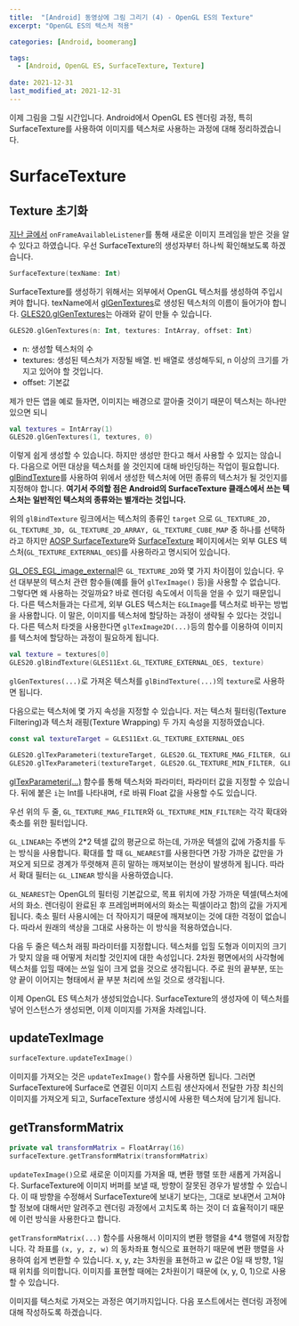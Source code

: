 ```yaml
---
title:  "[Android] 동영상에 그림 그리기 (4) - OpenGL ES의 Texture"
excerpt: "OpenGL ES의 텍스처 적용"

categories: [Android, boomerang]

tags:
  - [Android, OpenGL ES, SurfaceTexture, Texture]
 
date: 2021-12-31
last_modified_at: 2021-12-31
---
```


이제 그림을 그릴 시간입니다. Android에서 OpenGL ES 렌더링 과정, 특히 SurfaceTexture를 사용하여 이미지를 텍스처로 사용하는 과정에 대해 정리하겠습니다.

# SurfaceTexture

## Texture 초기화

[지난 글에서](https://crewdaniel.github.io/posts/video_memo_2/#surfacetexture) `onFrameAvailableListener`를 통해 새로운 이미지 프레임을 받은 것을 알 수 있다고 하였습니다. 우선 SurfaceTexture의 생성자부터 하나씩 확인해보도록 하겠습니다.

```kotlin
SurfaceTexture(texName: Int)
```

SurfaceTexture를 생성하기 위해서는 외부에서 OpenGL 텍스처를 생성하여 주입시켜야 합니다. texName에서 [glGenTextures](https://www.khronos.org/registry/OpenGL-Refpages/es3.0/html/glGenTextures.xhtml)로 생성된 텍스처의 이름이 들어가야 합니다. [GLES20.glGenTextures](https://developer.android.com/reference/android/opengl/GLES20#glGenTextures(int,%20int[],%20int))는 아래와 같이 만들 수 있습니다.

```kotlin
GLES20.glGenTextures(n: Int, textures: IntArray, offset: Int)
```

- n: 생성할 텍스처의 수
- textures: 생성된 텍스처가 저장될 배열. 빈 배열로 생성해두되, n 이상의 크기를 가지고 있어야 할 것입니다.
- offset: 기본값

제가 만든 앱을 예로 들자면, 이미지는 배경으로 깔아줄 것이기 때문이 텍스처는 하나만 있으면 되니

```kotlin
val textures = IntArray(1)
GLES20.glGenTextures(1, textures, 0)
```

이렇게 쉽게 생성할 수 있습니다. 하지만 생성만 한다고 해서 사용할 수 있지는 않습니다. 다음으로 어떤 대상을 텍스처를 쓸 것인지에 대해 바인딩하는 작업이 필요합니다. [glBindTexture](https://www.khronos.org/registry/OpenGL-Refpages/es3.0/html/glBindTexture.xhtml)를 사용하여 위에서 생성한 텍스처에 어떤 종류의 텍스처가 될 것인지를 지정해야 합니다. **여기서 주의할 점은 Android의 SurfaceTexture 클래스에서 쓰는 텍스처는 일반적인 텍스처의 종류와는 별개라는 것입니다.**

위의 `glBindTexture` 링크에서는 텍스처의 종류인 `target` 으로 `GL_TEXTURE_2D, GL_TEXTURE_3D, GL_TEXTURE_2D_ARRAY, GL_TEXTURE_CUBE_MAP` 중 하나를 선택하라고 하지만 [AOSP SurfaceTexture](https://source.android.com/devices/graphics/arch-st)와 [SurfaceTexture](https://developer.android.com/reference/android/graphics/SurfaceTexture) 페이지에서는 외부 GLES 텍스처(`GL_TEXTURE_EXTERNAL_OES`)를 사용하라고 명시되어 있습니다.

[GL_OES_EGL_image_external](https://www.khronos.org/registry/OpenGL/extensions/OES/OES_EGL_image_external.txt)은 `GL_TEXTURE_2D`와 몇 가지 차이점이 있습니다. 우선 대부분의 텍스처 관련 함수들(예를 들어 `glTexImage()` 등)을 사용할 수 없습니다. 그렇다면 왜 사용하는 것일까요? 바로 렌더링 속도에서 이득을 얻을 수 있기 때문입니다. 다른 텍스처들과는 다르게, 외부 GLES 텍스처는 `EGLImage`를 텍스처로 바꾸는 방법을 사용합니다. 이 말은, 이미지를 텍스처에 할당하는 과정이 생략될 수 있다는 것입니다. 다른 텍스처 타겟을 사용한다면 `glTexImage2D(...)`등의 함수를 이용하여 이미지를 텍스처에 할당하는 과정이 필요하게 됩니다.

```kotlin
val texture = textures[0]
GLES20.glBindTexture(GLES11Ext.GL_TEXTURE_EXTERNAL_OES, texture)
```

`glGenTextures(...)`로 가져온 텍스처를 `glBindTexture(...)`의 `texture`로 사용하면 됩니다.

다음으로는 텍스처에 몇 가지 속성을 지정할 수 있습니다. 저는 텍스처 필터링(Texture Filtering)과 텍스처 래핑(Texture Wrapping) 두 가지 속성을 지정하였습니다.

```kotlin
const val textureTarget = GLES11Ext.GL_TEXTURE_EXTERNAL_OES

GLES20.glTexParameteri(textureTarget, GLES20.GL_TEXTURE_MAG_FILTER, GLES20.GL_LINEAR)
GLES20.glTexParameteri(textureTarget, GLES20.GL_TEXTURE_MIN_FILTER, GLES20.GL_NEAREST)
```

[glTexParameteri(...)](https://developer.android.com/reference/android/opengl/GLES20#glTexParameteri(int,%20int,%20int)) 함수를 통해 텍스처와 파라미터, 파라미터 값을 지정할 수 있습니다. 뒤에 붙은 `i`는 Int를 나타내며, `f`로 바꿔 Float 값을 사용할 수도 있습니다.

우선 위의 두 줄, `GL_TEXTURE_MAG_FILTER`와 `GL_TEXTURE_MIN_FILTER`는 각각 확대와 축소를 위한 필터입니다.

`GL_LINEAR`는 주변의 2*2 텍셀 값의 평균으로 하는데, 가까운 텍셀의 값에 가중치를 두는 방식을 사용합니다. 확대를 할 때 `GL_NEAREST`를 사용한다면 가장 가까운 값만을 가져오게 되므로 경계가 뚜렷해져 흔히 말하는 깨져보이는 현상이 발생하게 됩니다. 따라서 확대 필터는 `GL_LINEAR` 방식을 사용하였습니다.

`GL_NEAREST`는 OpenGL의 필터링 기본값으로, 목표 위치에 가장 가까운 텍셀(텍스처에서의 화소. 렌더링이 완료된 후 프레임버퍼에서의 화소는 픽셀이라고 함)의 값을 가지게 됩니다. 축소 필터 사용시에는 더 작아지기 때문에 깨져보이는 것에 대한 걱정이 없습니다. 따라서 원래의 색상을 그대로 사용하는 이 방식을 적용하였습니다.

다음 두 줄은 텍스처 래핑 파라미터를 지정합니다. 텍스처를 입힐 도형과 이미지의 크기가 맞지 않을 때 어떻게 처리할 것인지에 대한 속성입니다. 2차원 평면에서의 사각형에 텍스처를 입힐 때에는 쓰일 일이 크게 없을 것으로 생각됩니다. 주로 원의 끝부분, 또는 양 끝이 이어지는 형태에서 끝 부분 처리에 쓰일 것으로 생각됩니다.

이제 OpenGL ES 텍스처가 생성되었습니다. SurfaceTexture의 생성자에 이 텍스처를 넣어 인스턴스가 생성되면, 이제 이미지를 가져올 차례입니다.

## updateTexImage

```kotlin
surfaceTexture.updateTexImage()
```

이미지를 가져오는 것은 `updateTexImage()` 함수를 사용하면 됩니다. 그러면 SurfaceTexture에 Surface로 연결된 이미지 스트림 생산자에서 전달한 가장 최신의 이미지를 가져오게 되고, SurfaceTexture 생성시에 사용한 텍스처에 담기게 됩니다.

## getTransformMatrix

```kotlin
private val transformMatrix = FloatArray(16)
surfaceTexture.getTransformMatrix(transformMatrix)
```

`updateTexImage()`으로 새로운 이미지를 가져올 때, 변환 행렬 또한 새롭게 가져옵니다. SurfaceTexture에 이미지 버퍼를 보낼 때, 방향이 잘못된 경우가 발생할 수 있습니다. 이 때 방향을 수정해서 SurfaceTexture에 보내기 보다는, 그대로 보내면서 고쳐야 할 정보에 대해서만 알려주고 렌더링 과정에서 고치도록 하는 것이 더 효율적이기 때문에 이런 방식을 사용한다고 합니다.

`getTransformMatrix(...)` 함수를 사용해서 이미지의 변환 행렬을 4*4 행렬에 저장합니다. 각 좌표를 `(x, y, z, w)` 의 동차좌표 형식으로 표현하기 때문에 변환 행렬을 사용하여 쉽게 변환할 수 있습니다. x, y, z는 3차원을 표현하고 w 값은 0일 때 방향, 1일 때 위치를 의미합니다. 이미지를 표현할 때에는 2차원이기 때문에 (x, y, 0, 1)으로 사용할 수 있습니다.

이미지를 텍스처로 가져오는 과정은 여기까지입니다. 다음 포스트에서는 렌더링 과정에 대해 작성하도록 하겠습니다.